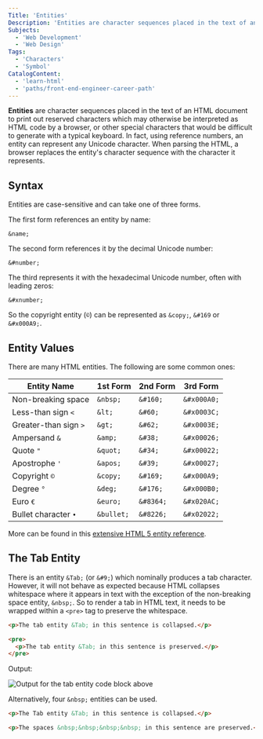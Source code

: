 ```yaml
---
Title: 'Entities'
Description: 'Entities are character sequences placed in the text of an HTML document to print out reserved or other special characters.'
Subjects:
  - 'Web Development'
  - 'Web Design'
Tags:
  - 'Characters'
  - 'Symbol'
CatalogContent:
  - 'learn-html'
  - 'paths/front-end-engineer-career-path'
---
```


**Entities** are character sequences placed in the text of an HTML document to print out reserved characters which may otherwise be interpreted as HTML code by a browser, or other special characters that would be difficult to generate with a typical keyboard. In fact, using reference numbers, an entity can represent any Unicode character. When parsing the HTML, a browser replaces the entity's character sequence with the character it represents.

## Syntax

Entities are case-sensitive and can take one of three forms.

The first form references an entity by name:

```pseudo
&name;
```

The second form references it by the decimal Unicode number:

```pseudo
&#number;
```

The third represents it with the hexadecimal Unicode number, often with leading zeros:

```pseudo
&#xnumber;
```

So the copyright entity (`©`) can be represented as `&copy;`, `&#169` or `&#x000A9;`.

## Entity Values

There are many HTML entities. The following are some common ones:

| Entity Name           | 1st Form   | 2nd Form  | 3rd Form    |
| --------------------- | ---------- | --------- | ----------- |
| Non-breaking space    | `&nbsp;`   | `&#160;`  | `&#x000A0;` |
| Less-than sign `<`    | `&lt;`     | `&#60;`   | `&#x0003C;` |
| Greater-than sign `>` | `&gt;`     | `&#62;`   | `&#x0003E;` |
| Ampersand `&`         | `&amp;`    | `&#38;`   | `&#x00026;` |
| Quote `"`             | `&quot;`   | `&#34;`   | `&#x00022;` |
| Apostrophe `'`        | `&apos;`   | `&#39;`   | `&#x00027;` |
| Copyright `©`         | `&copy;`   | `&#169;`  | `&#x000A9;` |
| Degree `°`            | `&deg;`    | `&#176;`  | `&#x000B0;` |
| Euro `€`              | `&euro;`   | `&#8364;` | `&#x020AC;` |
| Bullet character `•`  | `&bullet;` | `&#8226;` | `&#x02022;` |

More can be found in this [extensive HTML 5 entity reference](https://dev.w3.org/html5/html-author/charref).

## The Tab Entity

There is an entity `&Tab;` (or `&#9;`) which nominally produces a tab character. However, it will not behave as expected because HTML collapses whitespace where it appears in text with the exception of the non-breaking space entity, `&nbsp;`. So to render a tab in HTML text, it needs to be wrapped within a `<pre>` tag to preserve the whitespace.

```html
<p>The tab entity &Tab; in this sentence is collapsed.</p>

<pre>
  <p>The tab entity &Tab; in this sentence is preserved.</p>
</pre>
```

Output:

![Output for the tab entity code block above](https://raw.githubusercontent.com/Codecademy/docs/main/media/html-entity-tab.png)

Alternatively, four `&nbsp;` entities can be used.

```html
<p>The Tab entity &Tab; in this sentence is collapsed.</p>

<p>The spaces &nbsp;&nbsp;&nbsp;&nbsp; in this sentence are preserved.</p>
```
